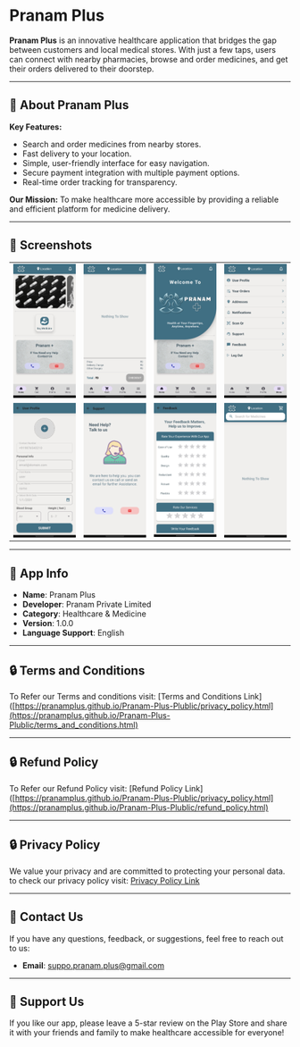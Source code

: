 # Pranam Plus

**Pranam Plus** is an innovative healthcare application that bridges the gap between customers and local medical stores. With just a few taps, users can connect with nearby pharmacies, browse and order medicines, and get their orders delivered to their doorstep.

---

## 🚀 About Pranam Plus

**Key Features:**
- Search and order medicines from nearby stores.
- Fast delivery to your location.
- Simple, user-friendly interface for easy navigation.
- Secure payment integration with multiple payment options.
- Real-time order tracking for transparency.

**Our Mission:**
To make healthcare more accessible by providing a reliable and efficient platform for medicine delivery.

---

## 📱 Screenshots

<table>
  <tr>
    <td align="center"><img src="/docs/assets/s1.jpg" alt="Home Screen" width="200"/></td>
    <td align="center"><img src="/docs/assets/s2.jpg" alt="Search Screen" width="200"/></td>
    <td align="center"><img src="/docs/assets/s3.jpg" alt="Payment Screen" width="200"/></td>
    <td align="center"><img src="/docs/assets/s4.jpg" alt="Tracking Screen" width="200"/></td>
  </tr>
  <tr>
    <td align="center"><img src="/docs/assets/s5.jpg" alt="Category Screen" width="200"/></td>
    <td align="center"><img src="/docs/assets/s6.jpg" alt="Cart Screen" width="200"/></td>
    <td align="center"><img src="/docs/assets/s7.jpg" alt="Order Details" width="200"/></td>
    <td align="center"><img src="/docs/assets/s8.jpg" alt="Profile Screen" width="200"/></td>
  </tr>
</table>

---

## 📄 App Info

- **Name**: Pranam Plus  
- **Developer**: Pranam Private Limited  
- **Category**: Healthcare & Medicine  
- **Version**: 1.0.0  
- **Language Support**: English  

---

## 🔒 Terms and Conditions

To Refer our Terms and conditions visit: [Terms and Conditions Link]([https://pranamplus.github.io/Pranam-Plus-Plublic/privacy_policy.html](https://pranamplus.github.io/Pranam-Plus-Plublic/terms_and_conditions.html)

---

## 🔒 Refund Policy

To Refer our Refund Policy visit: [Refund Policy Link]([https://pranamplus.github.io/Pranam-Plus-Plublic/privacy_policy.html](https://pranamplus.github.io/Pranam-Plus-Plublic/refund_policy.html)

---

## 🔒 Privacy Policy

We value your privacy and are committed to protecting your personal data. to check our privacy policy visit: [Privacy Policy Link](https://pranamplus.github.io/Pranam-Plus-Plublic/privacy_policy.html)

---

## 📧 Contact Us

If you have any questions, feedback, or suggestions, feel free to reach out to us:

- **Email**: suppo.pranam.plus@gmail.com  

---

## 🌟 Support Us

If you like our app, please leave a 5-star review on the Play Store and share it with your friends and family to make healthcare accessible for everyone!
